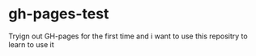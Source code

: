# gh-pages-test
Tryign out GH-pages for the first time and i want to use this repositry to learn to use it
